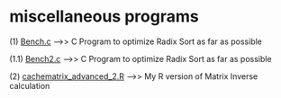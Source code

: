 # miscellaneous programs
(1) <a href="https://github.com/Tanmoy-Rath/misc/blob/master/Bench.c">Bench.c</a>   -->>   C Program to optimize Radix Sort as far as possible

(1.1) <a href="https://github.com/Tanmoy-Rath/misc/blob/master/Bench.c">Bench2.c</a>   -->>   C Program to optimize Radix Sort as far as possible

(2) <a href="https://github.com/Tanmoy-Rath/misc/blob/master/cachematrix_advanced_2.R">cachematrix_advanced_2.R</a>   -->>   My R version of Matrix Inverse calculation
